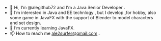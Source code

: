 - 👋 Hi, I’m @alegithub72 and I'm a Java Senior Developer .
- 👀 I’m interested in Java and EE technlogy , but I develop ,for hobby, also some game in JavaFX with the support of Blender to model characters and set design.
- 🌱 I’m currently learning JavaFX.
- 📫 How to reach me ale2surfer@gmail.com .

<!---
alegithub72/alegithub72 is a ✨ special ✨ repository because its `README.md` (this file) appears on your GitHub profile.
You can click the Preview link to take a look at your changes.
--->
